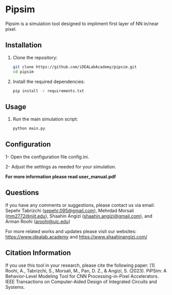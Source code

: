 # Pipsim

Pipsim is a simulation tool designed to impliment first layer of NN in/near pixel. 

## Installation

1. Clone the repository:
   ```bash
   git clone https://github.com/iDEALabAcademy/pipsim.git
   cd pipsim

2. Install the required dependencies:
    ```bash
    pip install -r requirements.txt

## Usage

1. Run the main simulation script:
    ```bash
    python main.py
## Configuration
1- Open the configuration file config.ini.


2- Adjust the settings as needed for your simulation.


**For more information please read user_manual.pdf**

## Questions
If you have any comments or suggestions, please contact us via email:
Sepehr Tabrizchi (sepehr.095@gmail.com), Mehrdad Morsali (mm2772@njit.edu), Shaahin Angizi (shaahin.angizi@gmail.com), and Arman Roohi (aroohi@uic.edu)

For more related works and updates please visit our websites: https://www.idealab.academy and https://www.shaahinangizi.com/

## Citation Information
If you use this tool in your research, please cite the following paper:
[1] Roohi, A., Tabrizchi, S., Morsali, M., Pan, D. Z., & Angizi, S. (2023). PiPSim: A Behavior-Level Modeling Tool for CNN Processing-in-Pixel Accelerators. IEEE Transactions on Computer-Aided Design of Integrated Circuits and Systems.